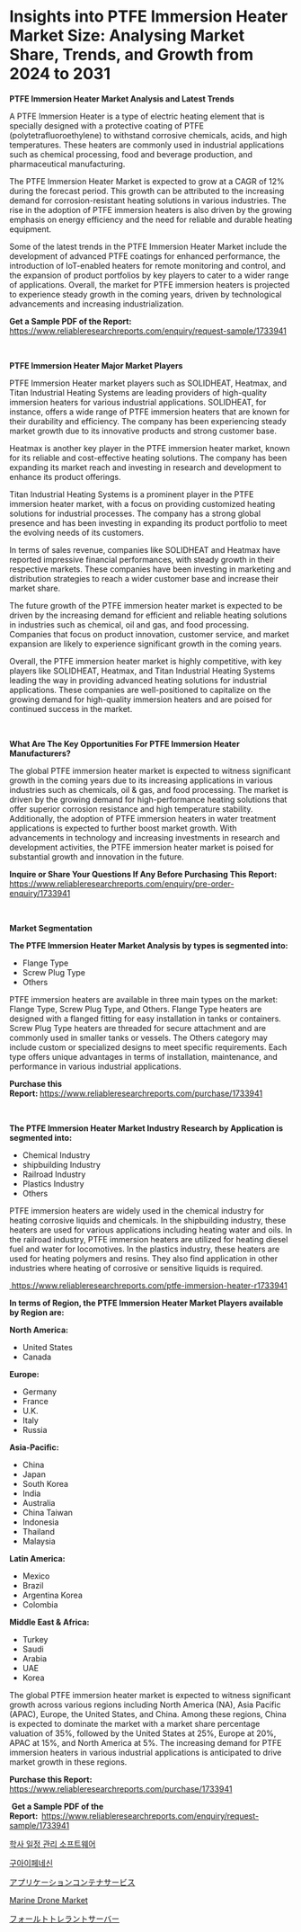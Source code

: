 <p><h1>Insights into PTFE Immersion Heater Market Size: Analysing Market Share, Trends, and Growth from 2024 to 2031</h1></p><p><strong>PTFE Immersion Heater Market Analysis and Latest Trends</strong></p>
<p><p>A PTFE Immersion Heater is a type of electric heating element that is specially designed with a protective coating of PTFE (polytetrafluoroethylene) to withstand corrosive chemicals, acids, and high temperatures. These heaters are commonly used in industrial applications such as chemical processing, food and beverage production, and pharmaceutical manufacturing.</p><p>The PTFE Immersion Heater Market is expected to grow at a CAGR of 12% during the forecast period. This growth can be attributed to the increasing demand for corrosion-resistant heating solutions in various industries. The rise in the adoption of PTFE immersion heaters is also driven by the growing emphasis on energy efficiency and the need for reliable and durable heating equipment.</p><p>Some of the latest trends in the PTFE Immersion Heater Market include the development of advanced PTFE coatings for enhanced performance, the introduction of IoT-enabled heaters for remote monitoring and control, and the expansion of product portfolios by key players to cater to a wider range of applications. Overall, the market for PTFE immersion heaters is projected to experience steady growth in the coming years, driven by technological advancements and increasing industrialization.</p></p>
<p><strong>Get a Sample PDF of the Report:&nbsp;</strong> <a href="https://www.reliableresearchreports.com/enquiry/request-sample/1733941">https://www.reliableresearchreports.com/enquiry/request-sample/1733941</a></p>
<p>&nbsp;</p>
<p><strong>PTFE Immersion Heater Major Market Players</strong></p>
<p><p>PTFE Immersion Heater market players such as SOLIDHEAT, Heatmax, and Titan Industrial Heating Systems are leading providers of high-quality immersion heaters for various industrial applications. SOLIDHEAT, for instance, offers a wide range of PTFE immersion heaters that are known for their durability and efficiency. The company has been experiencing steady market growth due to its innovative products and strong customer base.</p><p>Heatmax is another key player in the PTFE immersion heater market, known for its reliable and cost-effective heating solutions. The company has been expanding its market reach and investing in research and development to enhance its product offerings.</p><p>Titan Industrial Heating Systems is a prominent player in the PTFE immersion heater market, with a focus on providing customized heating solutions for industrial processes. The company has a strong global presence and has been investing in expanding its product portfolio to meet the evolving needs of its customers.</p><p>In terms of sales revenue, companies like SOLIDHEAT and Heatmax have reported impressive financial performances, with steady growth in their respective markets. These companies have been investing in marketing and distribution strategies to reach a wider customer base and increase their market share.</p><p>The future growth of the PTFE immersion heater market is expected to be driven by the increasing demand for efficient and reliable heating solutions in industries such as chemical, oil and gas, and food processing. Companies that focus on product innovation, customer service, and market expansion are likely to experience significant growth in the coming years.</p><p>Overall, the PTFE immersion heater market is highly competitive, with key players like SOLIDHEAT, Heatmax, and Titan Industrial Heating Systems leading the way in providing advanced heating solutions for industrial applications. These companies are well-positioned to capitalize on the growing demand for high-quality immersion heaters and are poised for continued success in the market.</p></p>
<p>&nbsp;</p>
<p><strong>What Are The Key Opportunities For PTFE Immersion Heater Manufacturers?</strong></p>
<p><p>The global PTFE immersion heater market is expected to witness significant growth in the coming years due to its increasing applications in various industries such as chemicals, oil & gas, and food processing. The market is driven by the growing demand for high-performance heating solutions that offer superior corrosion resistance and high temperature stability. Additionally, the adoption of PTFE immersion heaters in water treatment applications is expected to further boost market growth. With advancements in technology and increasing investments in research and development activities, the PTFE immersion heater market is poised for substantial growth and innovation in the future.</p></p>
<p><strong>Inquire or Share Your Questions If Any Before Purchasing This Report:</strong> <a href="https://www.reliableresearchreports.com/enquiry/pre-order-enquiry/1733941">https://www.reliableresearchreports.com/enquiry/pre-order-enquiry/1733941</a></p>
<p>&nbsp;</p>
<p><strong>Market Segmentation</strong></p>
<p><strong>The PTFE Immersion Heater Market Analysis by types is segmented into:</strong></p>
<p><ul><li>Flange Type</li><li>Screw Plug Type</li><li>Others</li></ul></p>
<p><p>PTFE immersion heaters are available in three main types on the market: Flange Type, Screw Plug Type, and Others. Flange Type heaters are designed with a flanged fitting for easy installation in tanks or containers. Screw Plug Type heaters are threaded for secure attachment and are commonly used in smaller tanks or vessels. The Others category may include custom or specialized designs to meet specific requirements. Each type offers unique advantages in terms of installation, maintenance, and performance in various industrial applications.</p></p>
<p><strong>Purchase this Report:&nbsp;</strong><a href="https://www.reliableresearchreports.com/purchase/1733941">https://www.reliableresearchreports.com/purchase/1733941</a></p>
<p>&nbsp;</p>
<p><strong>The PTFE Immersion Heater Market Industry Research by Application is segmented into:</strong></p>
<p><ul><li>Chemical Industry</li><li>shipbuilding Industry</li><li>Railroad Industry</li><li>Plastics Industry</li><li>Others</li></ul></p>
<p><p>PTFE immersion heaters are widely used in the chemical industry for heating corrosive liquids and chemicals. In the shipbuilding industry, these heaters are used for various applications including heating water and oils. In the railroad industry, PTFE immersion heaters are utilized for heating diesel fuel and water for locomotives. In the plastics industry, these heaters are used for heating polymers and resins. They also find application in other industries where heating of corrosive or sensitive liquids is required.</p></p>
<p><a href="https://www.reliableresearchreports.com/ptfe-immersion-heater-r1733941">&nbsp;https://www.reliableresearchreports.com/ptfe-immersion-heater-r1733941</a></p>
<p><strong>In terms of Region, the PTFE Immersion Heater Market Players available by Region are:</strong></p>
<p>
    <p> <strong> North America: </strong>
        <ul>
            <li>United States</li>
            <li>Canada</li>
        </ul>
        </p> 
    <p> <strong> Europe: </strong>
        <ul>
            <li>Germany</li>
            <li>France</li>
            <li>U.K.</li>
            <li>Italy</li>
            <li>Russia</li>
        </ul>
        </p> 
    <p> <strong> Asia-Pacific: </strong>
        <ul>
            <li>China</li>
            <li>Japan</li>
            <li>South Korea</li>
            <li>India</li>
            <li>Australia</li>
            <li>China Taiwan</li>
            <li>Indonesia</li>
            <li>Thailand</li>
            <li>Malaysia</li>
        </ul>
        </p> 
    <p> <strong> Latin America: </strong>
        <ul>
            <li>Mexico</li>
            <li>Brazil</li>
            <li>Argentina Korea</li>
            <li>Colombia</li>
        </ul>
        </p> 
    <p> <strong> Middle East & Africa: </strong>
        <ul>
            <li>Turkey</li>
            <li>Saudi</li>
            <li>Arabia</li>
            <li>UAE</li>
            <li>Korea</li>
        </ul>
    </p>
    </p>
<p><p>The global PTFE immersion heater market is expected to witness significant growth across various regions including North America (NA), Asia Pacific (APAC), Europe, the United States, and China. Among these regions, China is expected to dominate the market with a market share percentage valuation of 35%, followed by the United States at 25%, Europe at 20%, APAC at 15%, and North America at 5%. The increasing demand for PTFE immersion heaters in various industrial applications is anticipated to drive market growth in these regions.</p></p>
<p><strong>Purchase this Report: </strong><a href="https://www.reliableresearchreports.com/purchase/1733941">https://www.reliableresearchreports.com/purchase/1733941</a></p>
<p>&nbsp;<strong>Get a Sample PDF of the Report:&nbsp;&nbsp;</strong><a href="https://www.reliableresearchreports.com/enquiry/request-sample/1733941">https://www.reliableresearchreports.com/enquiry/request-sample/1733941</a></p>
<p><strong></strong></p>
<p><p><a href="https://github.com/CliftonFisher9067/Market-Research-Report-List-2/blob/main/4577938166168.md">학사 일정 관리 소프트웨어</a></p><p><a href="https://github.com/vskv4779xr1/Market-Research-Report-List-2/blob/main/2650739166167.md">구아이페네신</a></p><p><a href="https://github.com/KaydenJohns1964/Market-Research-Report-List-2/blob/main/2981064155521.md">アプリケーションコンテナサービス</a></p><p><a href="https://github.com/nafisalvee228/Market-Research-Report-List-1/blob/main/marine-drone-market.md">Marine Drone Market</a></p><p><a href="https://github.com/decker5351/Market-Research-Report-List-1/blob/main/2212090155522.md">フォールトトレラントサーバー</a></p></p>